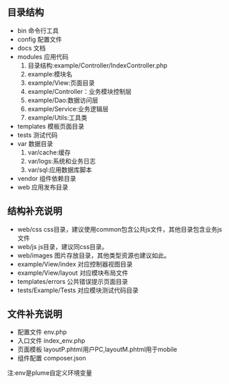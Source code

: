 ## 目录结构
- bin 命令行工具
- config 配置文件
- docs 文档
- modules 应用代码
	1. 目录结构:example/Controller/IndexController.php
	2. example:模块名
	3. example/View:页面目录
	4. example/Controller：业务模块控制层
	5. example/Dao:数据访问层
	6. example/Service:业务逻辑层
	7. example/Utils:工具类
- templates 模板页面目录
- tests 测试代码
- var 数据目录
	1. var/cache:缓存
	2. var/logs:系统和业务日志
	3. var/sql:应用数据库脚本
- vendor 组件依赖目录
- web 应用发布目录

## 结构补充说明
- web/css css目录，建议使用common包含公共js文件，其他目录包含业务js文件
- web/js js目录，建议同css目录。
- web/images 图片存放目录，其他类型资源也建议如此。
- example/View/index 对应控制器视图目录
- example/View/layout 对应模块布局文件
- templates/errors 公共错误提示页面目录
- tests/Example/Tests 对应模块测试代码目录

## 文件补充说明
- 配置文件 env.php
- 入口文件 index_env.php
- 页面模板 layoutP.phtml用户PC,layoutM.phtml用于mobile
- 组件配置 composer.json

注:env是plume自定义环境变量
